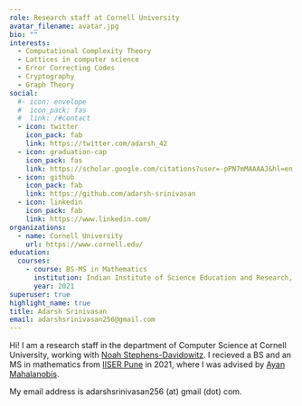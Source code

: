 ```yaml
---
role: Research staff at Cornell University
avatar_filename: avatar.jpg
bio: ""
interests:
  - Computational Complexity Theory
  - Lattices in computer science
  - Error Correcting Codes
  - Cryptography
  - Graph Theory
social:
  #- icon: envelope
  #  icon_pack: fas
  #  link: /#contact
  - icon: twitter
    icon_pack: fab
    link: https://twitter.com/adarsh_42
  - icon: graduation-cap
    icon_pack: fas
    link: https://scholar.google.com/citations?user=-pPN7mMAAAAJ&hl=en
  - icon: github
    icon_pack: fab
    link: https://github.com/adarsh-srinivasan
  - icon: linkedin
    icon_pack: fab
    link: https://www.linkedin.com/
organizations:
  - name: Cornell University
    url: https://www.cornell.edu/
education:
  courses:
    - course: BS-MS in Mathematics
      institution: Indian Institute of Science Education and Research, Pune
      year: 2021
superuser: true
highlight_name: true
title: Adarsh Srinivasan
email: adarshsrinivasan256@gmail.com
---
```

Hi! I am a research staff in the department of Computer Science at Cornell University, working with [Noah Stephens-Davidowitz](https://www.noahsd.com/). I recieved a BS and an MS in mathematics from [IISER Pune](https://www.iiserpune.ac.in/) in 2021, where I was advised by [Ayan Mahalanobis](http://sites.iiserpune.ac.in/~ayan/). 

My email address is adarshsrinivasan256 (at) gmail (dot) com.

